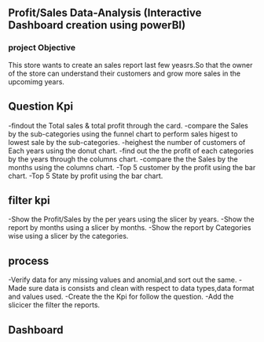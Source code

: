 ## Profit/Sales Data-Analysis (Interactive Dashboard creation using powerBI)
### project Objective
This store wants to create an sales report last few yeasrs.So that the owner of the store can understand their customers and grow more sales in the upcomimg years.
## Question Kpi
-findout the Total sales & total profit through the card.
-compare the Sales by the sub-categories using the funnel chart to perform sales higest to lowest sale by the sub-categories.
-heighest the number of customers of Each years using the donut chart.
-find out the the profit of each categories by the years through the columns chart.
-compare the  the Sales by the months using the columns chart.
-Top 5 customer by the profit using the bar chart.
-Top 5 State by profit using the bar chart.

## filter kpi
-Show the Profit/Sales by the per years using the slicer by years.
-Show the report by months using a slicer by months.
-Show the report by Categories wise using a slicer by the categories.

## process
-Verify data for any missing values and anomial,and sort out the same.
-Made sure data is consists and clean with respect to data types,data format and values used.
-Create the the Kpi for follow the question.
-Add the slicicer the filter the reports.

## Dashboard
<img scrc="https://github.com/bittusah213/Dashboard/blob/main/Sales%20dashboard.png">
